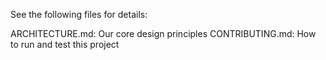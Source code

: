 See the following files for details:

ARCHITECTURE.md: Our core design principles
CONTRIBUTING.md: How to run and test this project
